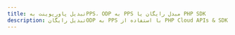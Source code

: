 ---title: تبدیل پاورپوینت بهPPS، ODP به PPS مبدل رایگان یا PHP SDKdescription: تبدیل رایگانODP به PPS با استفاده از PHP Cloud APIs & SDK. همچنین اسناد Microsoft PowerPoint را در Cloud ایجاد، ویرایش و رندر کنید.---